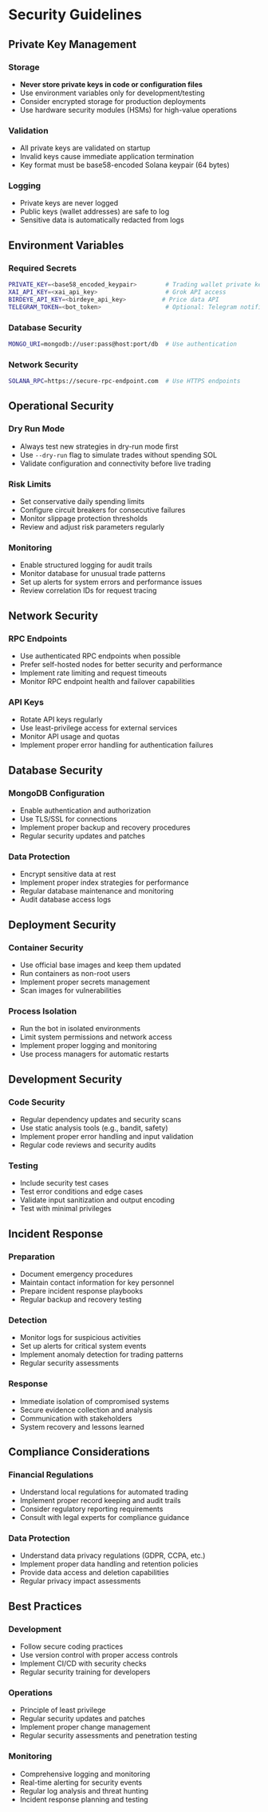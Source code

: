 # Security Guidelines

## Private Key Management

### Storage
- **Never store private keys in code or configuration files**
- Use environment variables only for development/testing
- Consider encrypted storage for production deployments
- Use hardware security modules (HSMs) for high-value operations

### Validation
- All private keys are validated on startup
- Invalid keys cause immediate application termination
- Key format must be base58-encoded Solana keypair (64 bytes)

### Logging
- Private keys are never logged
- Public keys (wallet addresses) are safe to log
- Sensitive data is automatically redacted from logs

## Environment Variables

### Required Secrets
```bash
PRIVATE_KEY=<base58_encoded_keypair>        # Trading wallet private key
XAI_API_KEY=<xai_api_key>                   # Grok API access
BIRDEYE_API_KEY=<birdeye_api_key>          # Price data API
TELEGRAM_TOKEN=<bot_token>                  # Optional: Telegram notifications
```

### Database Security
```bash
MONGO_URI=mongodb://user:pass@host:port/db  # Use authentication
```

### Network Security
```bash
SOLANA_RPC=https://secure-rpc-endpoint.com  # Use HTTPS endpoints
```

## Operational Security

### Dry Run Mode
- Always test new strategies in dry-run mode first
- Use `--dry-run` flag to simulate trades without spending SOL
- Validate configuration and connectivity before live trading

### Risk Limits
- Set conservative daily spending limits
- Configure circuit breakers for consecutive failures
- Monitor slippage protection thresholds
- Review and adjust risk parameters regularly

### Monitoring
- Enable structured logging for audit trails
- Monitor database for unusual trade patterns
- Set up alerts for system errors and performance issues
- Review correlation IDs for request tracing

## Network Security

### RPC Endpoints
- Use authenticated RPC endpoints when possible
- Prefer self-hosted nodes for better security and performance
- Implement rate limiting and request timeouts
- Monitor RPC endpoint health and failover capabilities

### API Keys
- Rotate API keys regularly
- Use least-privilege access for external services
- Monitor API usage and quotas
- Implement proper error handling for authentication failures

## Database Security

### MongoDB Configuration
- Enable authentication and authorization
- Use TLS/SSL for connections
- Implement proper backup and recovery procedures
- Regular security updates and patches

### Data Protection
- Encrypt sensitive data at rest
- Implement proper index strategies for performance
- Regular database maintenance and monitoring
- Audit database access logs

## Deployment Security

### Container Security
- Use official base images and keep them updated
- Run containers as non-root users
- Implement proper secrets management
- Scan images for vulnerabilities

### Process Isolation
- Run the bot in isolated environments
- Limit system permissions and network access
- Implement proper logging and monitoring
- Use process managers for automatic restarts

## Development Security

### Code Security
- Regular dependency updates and security scans
- Use static analysis tools (e.g., bandit, safety)
- Implement proper error handling and input validation
- Regular code reviews and security audits

### Testing
- Include security test cases
- Test error conditions and edge cases
- Validate input sanitization and output encoding
- Test with minimal privileges

## Incident Response

### Preparation
- Document emergency procedures
- Maintain contact information for key personnel
- Prepare incident response playbooks
- Regular backup and recovery testing

### Detection
- Monitor logs for suspicious activities
- Set up alerts for critical system events
- Implement anomaly detection for trading patterns
- Regular security assessments

### Response
- Immediate isolation of compromised systems
- Secure evidence collection and analysis
- Communication with stakeholders
- System recovery and lessons learned

## Compliance Considerations

### Financial Regulations
- Understand local regulations for automated trading
- Implement proper record keeping and audit trails
- Consider regulatory reporting requirements
- Consult with legal experts for compliance guidance

### Data Protection
- Understand data privacy regulations (GDPR, CCPA, etc.)
- Implement proper data handling and retention policies
- Provide data access and deletion capabilities
- Regular privacy impact assessments

## Best Practices

### Development
- Follow secure coding practices
- Use version control with proper access controls
- Implement CI/CD with security checks
- Regular security training for developers

### Operations
- Principle of least privilege
- Regular security updates and patches
- Implement proper change management
- Regular security assessments and penetration testing

### Monitoring
- Comprehensive logging and monitoring
- Real-time alerting for security events
- Regular log analysis and threat hunting
- Incident response planning and testing